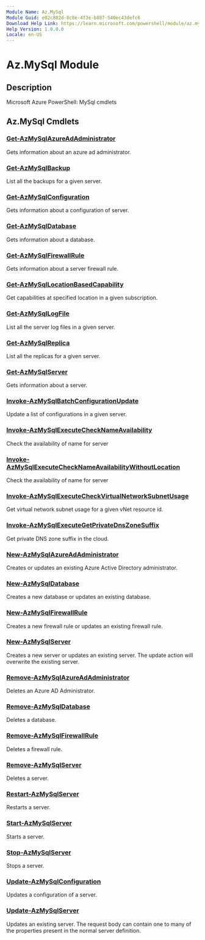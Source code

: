 ```yaml
---
Module Name: Az.MySql
Module Guid: e02c802d-8c8e-4f3e-b887-540ec43defc6
Download Help Link: https://learn.microsoft.com/powershell/module/az.mysql
Help Version: 1.0.0.0
Locale: en-US
---
```


# Az.MySql Module
## Description
Microsoft Azure PowerShell: MySql cmdlets

## Az.MySql Cmdlets
### [Get-AzMySqlAzureAdAdministrator](Get-AzMySqlAzureAdAdministrator.md)
Gets information about an azure ad administrator.

### [Get-AzMySqlBackup](Get-AzMySqlBackup.md)
List all the backups for a given server.

### [Get-AzMySqlConfiguration](Get-AzMySqlConfiguration.md)
Gets information about a configuration of server.

### [Get-AzMySqlDatabase](Get-AzMySqlDatabase.md)
Gets information about a database.

### [Get-AzMySqlFirewallRule](Get-AzMySqlFirewallRule.md)
Gets information about a server firewall rule.

### [Get-AzMySqlLocationBasedCapability](Get-AzMySqlLocationBasedCapability.md)
Get capabilities at specified location in a given subscription.

### [Get-AzMySqlLogFile](Get-AzMySqlLogFile.md)
List all the server log files in a given server.

### [Get-AzMySqlReplica](Get-AzMySqlReplica.md)
List all the replicas for a given server.

### [Get-AzMySqlServer](Get-AzMySqlServer.md)
Gets information about a server.

### [Invoke-AzMySqlBatchConfigurationUpdate](Invoke-AzMySqlBatchConfigurationUpdate.md)
Update a list of configurations in a given server.

### [Invoke-AzMySqlExecuteCheckNameAvailability](Invoke-AzMySqlExecuteCheckNameAvailability.md)
Check the availability of name for server

### [Invoke-AzMySqlExecuteCheckNameAvailabilityWithoutLocation](Invoke-AzMySqlExecuteCheckNameAvailabilityWithoutLocation.md)
Check the availability of name for server

### [Invoke-AzMySqlExecuteCheckVirtualNetworkSubnetUsage](Invoke-AzMySqlExecuteCheckVirtualNetworkSubnetUsage.md)
Get virtual network subnet usage for a given vNet resource id.

### [Invoke-AzMySqlExecuteGetPrivateDnsZoneSuffix](Invoke-AzMySqlExecuteGetPrivateDnsZoneSuffix.md)
Get private DNS zone suffix in the cloud.

### [New-AzMySqlAzureAdAdministrator](New-AzMySqlAzureAdAdministrator.md)
Creates or updates an existing Azure Active Directory administrator.

### [New-AzMySqlDatabase](New-AzMySqlDatabase.md)
Creates a new database or updates an existing database.

### [New-AzMySqlFirewallRule](New-AzMySqlFirewallRule.md)
Creates a new firewall rule or updates an existing firewall rule.

### [New-AzMySqlServer](New-AzMySqlServer.md)
Creates a new server or updates an existing server.
The update action will overwrite the existing server.

### [Remove-AzMySqlAzureAdAdministrator](Remove-AzMySqlAzureAdAdministrator.md)
Deletes an Azure AD Administrator.

### [Remove-AzMySqlDatabase](Remove-AzMySqlDatabase.md)
Deletes a database.

### [Remove-AzMySqlFirewallRule](Remove-AzMySqlFirewallRule.md)
Deletes a firewall rule.

### [Remove-AzMySqlServer](Remove-AzMySqlServer.md)
Deletes a server.

### [Restart-AzMySqlServer](Restart-AzMySqlServer.md)
Restarts a server.

### [Start-AzMySqlServer](Start-AzMySqlServer.md)
Starts a server.

### [Stop-AzMySqlServer](Stop-AzMySqlServer.md)
Stops a server.

### [Update-AzMySqlConfiguration](Update-AzMySqlConfiguration.md)
Updates a configuration of a server.

### [Update-AzMySqlServer](Update-AzMySqlServer.md)
Updates an existing server.
The request body can contain one to many of the properties present in the normal server definition.

